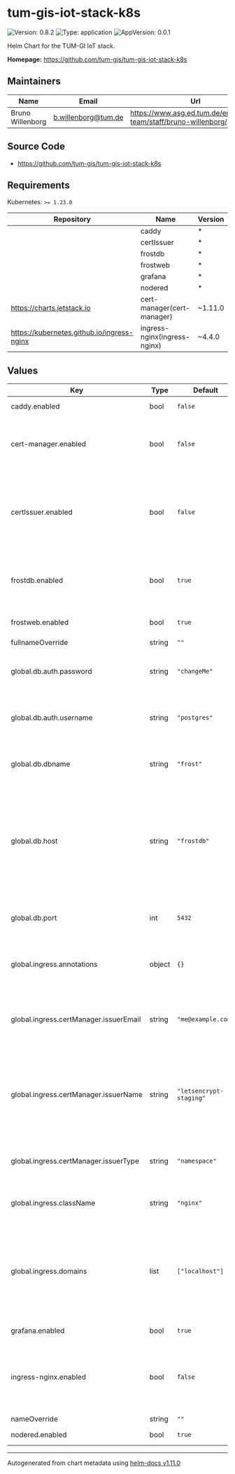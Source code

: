 # tum-gis-iot-stack-k8s

![Version: 0.8.2](https://img.shields.io/badge/Version-0.8.2-informational?style=flat-square) ![Type: application](https://img.shields.io/badge/Type-application-informational?style=flat-square) ![AppVersion: 0.0.1](https://img.shields.io/badge/AppVersion-0.0.1-informational?style=flat-square)

Helm Chart for the TUM-GI IoT stack.

**Homepage:** <https://github.com/tum-gis/tum-gis-iot-stack-k8s>

## Maintainers

| Name | Email | Url |
| ---- | ------ | --- |
| Bruno Willenborg | <b.willenborg@tum.de> | <https://www.asg.ed.tum.de/en/gis/our-team/staff/bruno-willenborg/> |

## Source Code

* <https://github.com/tum-gis/tum-gis-iot-stack-k8s>

## Requirements

Kubernetes: `>= 1.23.0`

| Repository | Name | Version |
|------------|------|---------|
|  | caddy | * |
|  | certIssuer | * |
|  | frostdb | * |
|  | frostweb | * |
|  | grafana | * |
|  | nodered | * |
| https://charts.jetstack.io | cert-manager(cert-manager) | ~1.11.0 |
| https://kubernetes.github.io/ingress-nginx | ingress-nginx(ingress-nginx) | ~4.4.0 |

## Values

| Key | Type | Default | Description |
|-----|------|---------|-------------|
| caddy.enabled | bool | `false` | Enable/disable Caddy webserver |
| cert-manager.enabled | bool | `false` | Enable/disable [cert-manager](https://cert-manager.io/docs/). Only enable this if [cert-manager](https://cert-manager.io/docs/) is not available in the cluster. |
| certIssuer.enabled | bool | `false` | Enable/disable [cert-manager](https://cert-manager.io/docs/) namespace Issuers. Set according to other `ingress.XXX` settings. Disable if a `ClusterIssuer` is used. |
| frostdb.enabled | bool | `true` | Enable/disable PostGIS Database. Disable if an external database is used. |
| frostweb.enabled | bool | `true` | Enable/disable FROST-Server web interface. |
| fullnameOverride | string | `""` | Override fullname |
| global.db.auth.password | string | `"changeMe"` | Database password. Can be overwritten by values specified in subcharts. |
| global.db.auth.username | string | `"postgres"` | Database username. Can be overwritten by values specified in subcharts. |
| global.db.dbname | string | `"frost"` | Database name. Can be overwritten by values specified in subcharts. |
| global.db.host | string | `"frostdb"` | Database host, allows using external databases. Use DNS name of the `frostdb` service when using frostdb subchart. Can be overwritten by values specified in subcharts. |
| global.db.port | int | `5432` | Database port. Can be overwritten by values specified in subcharts. |
| global.ingress.annotations | object | `{}` | Additional ingress annotations, that are set for all ingress routes of subcharts. |
| global.ingress.certManager.issuerEmail | string | `"me@example.com"` | eMail address for ACME registration with Let's Encrypt. Only used for issuerType = namespace. |
| global.ingress.certManager.issuerName | string | `"letsencrypt-staging"` | Name of the Issuer to use. For certManager.type = namespace `letsencrypt-staging`, `letsencrypt-production` and `self-signed` are available. |
| global.ingress.certManager.issuerType | string | `"namespace"` | Type of [cert-manager](https://cert-manager.io/docs/) Issuer: Use either "namespace" or "cluster". |
| global.ingress.className | string | `"nginx"` | Name of the [IngressClass](https://kubernetes.io/docs/concepts/services-networking/ingress/#ingress-class) to use in Ingress routes. |
| global.ingress.domains | list | `["localhost"]` | List of [FQDNs](https://de.wikipedia.org/wiki/Fully-Qualified_Host_Name) for this Ingress. Note: All FQDNs will be used for Ingress hosts and TLS certificate. The global setting overwrites this setting in subcharts. |
| grafana.enabled | bool | `true` | Enable/disable Grafana. |
| ingress-nginx.enabled | bool | `false` | Enable/disable [NGINX-Ingress](https://github.com/kubernetes/ingress-nginx). This is only required, if there is no IncressController available in your cluster. |
| nameOverride | string | `""` | Override name |
| nodered.enabled | bool | `true` | Enable/disable Node-RED. |

----------------------------------------------
Autogenerated from chart metadata using [helm-docs v1.11.0](https://github.com/norwoodj/helm-docs/releases/v1.11.0)
